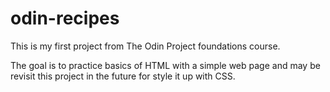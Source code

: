 # odin-recipes

 This is my first project from The Odin Project foundations course.

 The goal is to practice basics of HTML with a simple web page and may be revisit this project in the future for style it up with CSS.

